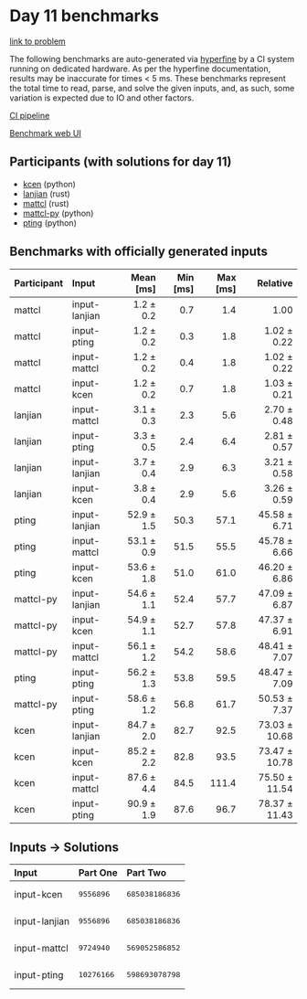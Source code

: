 # Day 11 benchmarks

[link to problem](https://adventofcode.com/2023/day/11)

The following benchmarks are auto-generated via
[hyperfine](https://github.com/sharkdp/hyperfine) by a CI system running on
dedicated hardware. As per the hyperfine documentation, results may be
inaccurate for times < 5 ms. These benchmarks represent the total time to read,
parse, and solve the given inputs, and, as such, some variation is expected due
to IO and other factors.

[CI pipeline](http://ci.papercode.net:8080/teams/main/pipelines/aoc2023)

[Benchmark web UI](https://aoc.ancalagon.black)


## Participants (with solutions for day 11)

- [kcen](https://github.com/kcen/aoc2023) (python)
- [lanjian](https://github.com/lanjian/aoc-2023) (rust)
- [mattcl](https://github.com/mattcl/aoc2023) (rust)
- [mattcl-py](https://github.com/mattcl/aoc2023-py) (python)
- [pting](https://github.com/pting/aoc2023) (python)


## Benchmarks with officially generated inputs

| Participant | Input | Mean [ms] | Min [ms] | Max [ms] | Relative |
|:---|:---|---:|---:|---:|---:|
| mattcl | input-lanjian | 1.2 ± 0.2 | 0.7 | 1.4 | 1.00 |
| mattcl | input-pting | 1.2 ± 0.2 | 0.3 | 1.8 | 1.02 ± 0.22 |
| mattcl | input-mattcl | 1.2 ± 0.2 | 0.4 | 1.8 | 1.02 ± 0.22 |
| mattcl | input-kcen | 1.2 ± 0.2 | 0.7 | 1.8 | 1.03 ± 0.21 |
| lanjian | input-mattcl | 3.1 ± 0.3 | 2.3 | 5.6 | 2.70 ± 0.48 |
| lanjian | input-pting | 3.3 ± 0.5 | 2.4 | 6.4 | 2.81 ± 0.57 |
| lanjian | input-lanjian | 3.7 ± 0.4 | 2.9 | 6.3 | 3.21 ± 0.58 |
| lanjian | input-kcen | 3.8 ± 0.4 | 2.9 | 5.6 | 3.26 ± 0.59 |
| pting | input-lanjian | 52.9 ± 1.5 | 50.3 | 57.1 | 45.58 ± 6.71 |
| pting | input-mattcl | 53.1 ± 0.9 | 51.5 | 55.5 | 45.78 ± 6.66 |
| pting | input-kcen | 53.6 ± 1.8 | 51.0 | 61.0 | 46.20 ± 6.86 |
| mattcl-py | input-lanjian | 54.6 ± 1.1 | 52.4 | 57.7 | 47.09 ± 6.87 |
| mattcl-py | input-kcen | 54.9 ± 1.1 | 52.7 | 57.8 | 47.37 ± 6.91 |
| mattcl-py | input-mattcl | 56.1 ± 1.2 | 54.2 | 58.6 | 48.41 ± 7.07 |
| pting | input-pting | 56.2 ± 1.3 | 53.8 | 59.5 | 48.47 ± 7.09 |
| mattcl-py | input-pting | 58.6 ± 1.2 | 56.8 | 61.7 | 50.53 ± 7.37 |
| kcen | input-lanjian | 84.7 ± 2.0 | 82.7 | 92.5 | 73.03 ± 10.68 |
| kcen | input-kcen | 85.2 ± 2.2 | 82.8 | 93.5 | 73.47 ± 10.78 |
| kcen | input-mattcl | 87.6 ± 4.4 | 84.5 | 111.4 | 75.50 ± 11.54 |
| kcen | input-pting | 90.9 ± 1.9 | 87.6 | 96.7 | 78.37 ± 11.43 |


## Inputs -> Solutions

| Input | Part One | Part Two |
|:---|:---|:---|
|input-kcen|<pre>9556896</pre>|<pre>685038186836</pre>|
|input-lanjian|<pre>9556896</pre>|<pre>685038186836</pre>|
|input-mattcl|<pre>9724940</pre>|<pre>569052586852</pre>|
|input-pting|<pre>10276166</pre>|<pre>598693078798</pre>|
